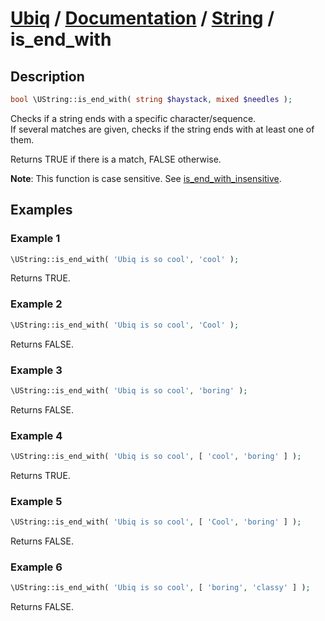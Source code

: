 [Ubiq](https://github.com/Pixel418/Ubiq#readme) / [Documentation](../index.md#readme) / [String](../index.md#string) / is_end_with
======


Description
-------- 

```php
bool \UString::is_end_with( string $haystack, mixed $needles );
```

Checks if a string ends with a specific character/sequence. <br>
If several matches are given, checks if the string ends with at least one of them.

Returns TRUE if there is a match, FALSE otherwise.

**Note**: This function is case sensitive. See [is_end_with_insensitive](./is_end_with_insensitive.md#readme).




Examples
--------

### Example 1

```php
\UString::is_end_with( 'Ubiq is so cool', 'cool' );
```
Returns TRUE.

### Example 2

```php
\UString::is_end_with( 'Ubiq is so cool', 'Cool' );
```
Returns FALSE.

### Example 3

```php
\UString::is_end_with( 'Ubiq is so cool', 'boring' );
```
Returns FALSE.

### Example 4

```php
\UString::is_end_with( 'Ubiq is so cool', [ 'cool', 'boring' ] );
```
Returns TRUE.

### Example 5

```php
\UString::is_end_with( 'Ubiq is so cool', [ 'Cool', 'boring' ] );
```
Returns FALSE.

### Example 6

```php
\UString::is_end_with( 'Ubiq is so cool', [ 'boring', 'classy' ] );
```
Returns FALSE.
